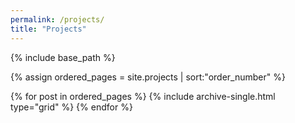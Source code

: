 ```yaml
---
permalink: /projects/
title: "Projects"
---
```


{% include base_path %}

{% assign ordered_pages = site.projects | sort:"order_number" %}

{% for post in ordered_pages %}
{% include archive-single.html type="grid" %}
{% endfor %}
